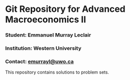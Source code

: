 # Git Repository for Advanced Macroeconomics II

### Student: Emmanuel Murray Leclair

### Institution: Western University

### Contact: emurrayl@uwo.ca

This repository contains solutions to problem sets. 

